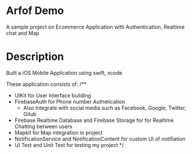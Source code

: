 #  Arfof Demo
A sample project on Ecommerce Application with Authentication, Realtime chat and Map

# Description
Built a iOS Mobile Application using swift, xcode

These application consists of:
/**
  * UIKit for User Interface building
  * FirebaseAuth for Phone number Authetication
    * Also Integrate with social media such as Facebook, Google, Twitter, Gitub
  * Firebase Realtime Database and Firebase Storage for for Realtime Chatting between users
  * Mapkit for Map integration in project
  * NotificationService and NotificationContent for custom UI of notifiation
  * UI Test and Unit Test for testing my project
*/






